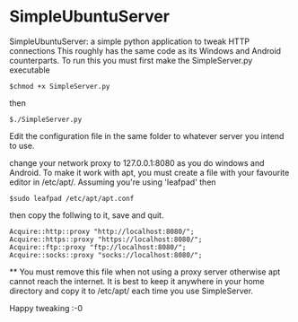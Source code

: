 # SimpleUbuntuServer
SimpleUbuntuServer: a simple python application to tweak HTTP connections
This roughly has the same code as its Windows and Android counterparts. 
To run this you must first make the SimpleServer.py executable

	$chmod +x SimpleServer.py

then 

	$./SimpleServer.py
Edit the configuration file in the same folder to whatever server you
intend to use.

change your network proxy to 127.0.0.1:8080 as you do windows and Android.
To make it work with apt, you must create a file with your favourite 
editor in /etc/apt/. Assuming you're using 'leafpad' then

	$sudo leafpad /etc/apt/apt.conf 
then copy the follwing to it, save and quit.

	Acquire::http::proxy "http://localhost:8080/";
	Acquire::https::proxy "https://localhost:8080/";
	Acquire::ftp::proxy "ftp://localhost:8080/";
	Acquire::socks::proxy "socks://localhost:8080/";

** You must remove this file when not using a proxy server otherwise 
apt cannot reach the internet.
It is best to keep it anywhere in your home directory and copy it to /etc/apt/
each time you use SimpleServer.

Happy tweaking :-0
